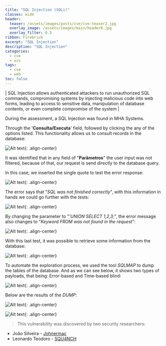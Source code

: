 ```yaml
---
title: "SQL Injection (SQLi)"
classes: wide
header:  
  teaser: /assets/images/posts/cve/cve-teaser2.jpg
  overlay_image: /assets/images/main/header8.jpg
  overlay_filter: 0.5
ribbon: Firebrick
excerpt: "SQL Injection"
description: "SQL Injection"
categories:
  - cve
  - xss
tags:
  - cve
  - web
toc: false
---
```


| SQL Injection allows authenticated attackers to run unauthorized SQL commands, compromising systems by injecting malicious code into web forms, leading to access to sensitive data, manipulation of database contents, or even complete compromise of the system |

During the assessment, a SQL Injection was found in MHA Systems.

Through the '**Consulta/Executa**' field, followed by clicking the any of the options listed. This functionality allows us to consult records in the database:

![Alt text](/assets/images/posts/cve/images/5.png){: .align-center}

It was identified that in any field of "**Parâmetros**" the user input was not filtered, because of that, our request is send directly to the database query.

In this case, we inserted the single quote to test the error response:

![Alt text](/assets/images/posts/cve/images/6.png){: .align-center}

The error says that "*SQL was not finished correctly*", with this information in hands we could go further with the tests:

![Alt text](/assets/images/posts/cve/images/7.png){: .align-center}

By changing the parameter to "*'UNION SELECT 1,2,3;*", the error message also changes to "*Keyword FROM was not found in the request*":

![Alt text](/assets/images/posts/cve/images/8.png){: .align-center}

With this last test, it was possible to retrieve some information from the database:

![Alt text](/assets/images/posts/cve/images/9.png){: .align-center}

To automate the exploration process, we used the tool *SQLMAP* to dump the tables of the database. And as we can see below, it shows two types of payloads, that being: Error-based and Time-based blind:

![Alt text](/assets/images/posts/cve/images/10.png){: .align-center}

Below are the results of the *DUMP*:

![Alt text](/assets/images/posts/cve/images/11.png){: .align-center}

![Alt text](/assets/images/posts/cve/images/12.png){: .align-center}


> This vulnerability was discovered by two security researchers:

- João Silveira - [Johnermac](https://johnermac.github.io)
- Leonardo Teodoro - [SQU4NCH](https://squ4nch.github.io)
